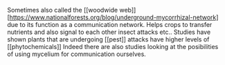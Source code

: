 Sometimes also called the [[woodwide web]] [https://www.nationalforests.org/blog/underground-mycorrhizal-network]  due to its function as a communication network. Helps crops to transfer nutrients and also signal to each other insect attacks etc.. Studies have shown plants that are undergoing [[pest]] attacks have higher levels of [[phytochemicals]]  Indeed there are also studies looking at the posibilities of using mycelium for communication ourselves. 